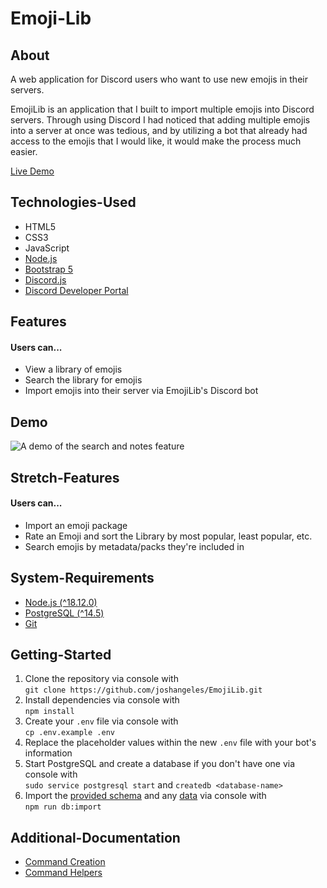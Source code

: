 # Emoji-Lib

## About
A web application for Discord users who want to use new emojis in their servers.

EmojiLib is an application that I built to import multiple emojis into Discord servers. Through using Discord I had noticed that adding multiple emojis into a server at once was tedious, and by utilizing a bot that already had access to the emojis that I would like, it would make the process much easier.

[Live Demo](https://emoji-lib.herokuapp.com/)

## Technologies-Used
* HTML5
* CSS3
* JavaScript
* [Node.js](https://nodejs.org/en/docs)
* [Bootstrap 5](https://getbootstrap.com/docs/5.3/getting-started/introduction/)
* [Discord.js](https://discord.js.org/#/docs)
* [Discord Developer Portal](https://discord.com/developers/docs/intro)

## Features
#### Users can...
* View a library of emojis
* Search the library for emojis
* Import emojis into their server via EmojiLib's Discord bot

## Demo
![A demo of the search and notes feature](/images/demo.gif "A demo of the search and notes feature")

## Stretch-Features
#### Users can...
* Import an emoji package
* Rate an Emoji and sort the Library by most popular, least popular, etc.
* Search emojis by metadata/packs they're included in

## System-Requirements
* [Node.js (^18.12.0)](https://nodejs.org/en/download/ "Download Node.js here")
* [PostgreSQL (^14.5)](https://www.postgresql.org/download/ "Download PostgreSql here")
* [Git](https://git-scm.com/downloads "Download Git here")

## Getting-Started
1. Clone the repository via console with \
`git clone https://github.com/joshangeles/EmojiLib.git`
2. Install dependencies via console with \
`npm install`
3. Create your `.env` file via console with \
`cp .env.example .env`
4. Replace the placeholder values within the new `.env` file with your bot's information
5. Start PostgreSQL and create a database if you don't have one via console with \
`sudo service postgresql start` and `createdb <database-name>`
6. Import the [provided schema](database/schema.sql) and any [data](database/data.sql) via console with \
`npm run db:import`


## Additional-Documentation
* [Command Creation](server/commands/command-creation.md)
* [Command Helpers](server/commands/helpers/command-helpers.md)
